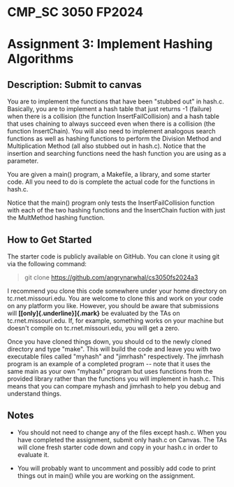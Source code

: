 # CMP_SC 3050 FP2024

# Assignment 3: Implement Hashing Algorithms

## Description: Submit to canvas

You are to implement the functions that have been "stubbed out" in
hash.c. Basically, you are to implement a hash table that just returns
-1 (failure) when there is a collision (the function
InsertFailCollision) and a hash table that uses chaining to always
succeed even when there is a collision (the function InsertChain). You
will also need to implement analogous search functions as well as
hashing functions to perform the Division Method and Multiplication
Method (all also stubbed out in hash.c). Notice that the insertion and
searching functions need the hash function you are using as a parameter.

You are given a main() program, a Makefile, a library, and some starter
code. All you need to do is complete the actual code for the functions
in hash.c.

Notice that the main() program only tests the InsertFailCollision
function with each of the two hashing functions and the InsertChain
fuction with just the MultMethod hashing function.

## How to Get Started

The starter code is publicly available on GitHub. You can clone it using
git via the following command:

> git clone https://github.com/angrynarwhal/cs3050fs2024a3

I recommend you clone this code somewhere under your home directory on
tc.rnet.missouri.edu. You are welcome to clone this and work on your
code on any platform you like. However, you should be aware that
submissions will **[[only]{.underline}]{.mark}** be evaluated by the TAs
on tc.rnet.missouri.edu. If, for example, something works on your
machine but doesn't compile on tc.rnet.missouri.edu, you will get a
zero.

Once you have cloned things down, you should cd to the newly cloned
directory and type "make". This will build the code and leave you with
two executable files called "myhash" and "jimrhash" respectively. The
jimrhash program is an example of a completed program -- note that it
uses the same main as your own "myhash" program but uses functions from
the provided library rather than the functions you will implement in
hash.c. This means that you can compare myhash and jimrhash to help you
debug and understand things.

## Notes

-   You should not need to change any of the files except hash.c. When
    you have completed the assignment, submit only hash.c on Canvas. The
    TAs will clone fresh starter code down and copy in your hash.c in
    order to evaluate it.

-   You will probably want to uncomment and possibly add code to print
    things out in main() while you are working on the assignment.
